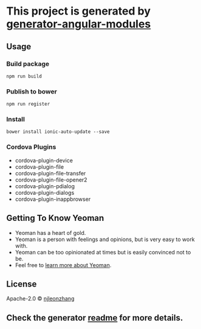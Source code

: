 # This project is generated by [generator-angular-modules](https://github.com/njleonzhang/generator-angular-modules)

## Usage

### Build package

`npm run build`

### Publish to bower

`npm run register`

### Install

`bower install ionic-auto-update --save`

### Cordova Plugins

* cordova-plugin-device
* cordova-plugin-file
* cordova-plugin-file-transfer
* cordova-plugin-file-opener2
* cordova-plugin-pdialog
* cordova-plugin-dialogs
* cordova-plugin-inappbrowser

## Getting To Know Yeoman

 * Yeoman has a heart of gold.
 * Yeoman is a person with feelings and opinions, but is very easy to work with.
 * Yeoman can be too opinionated at times but is easily convinced not to be.
 * Feel free to [learn more about Yeoman](http://yeoman.io/).

## License

Apache-2.0 © [njleonzhang](https://github.com/njleonzhang)

## Check the generator [readme](https://github.com/njleonzhang/generator-angular-modules) for more details.
